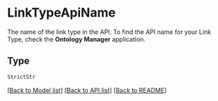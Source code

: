 # LinkTypeApiName

The name of the link type in the API. To find the API name for your Link Type, check the **Ontology Manager**
application.


## Type
```python
StrictStr
```


[[Back to Model list]](../../../../README.md#models-v2-link) [[Back to API list]](../../../../README.md#apis-v2-link) [[Back to README]](../../../../README.md)
